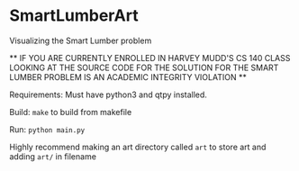 # SmartLumberArt

Visualizing the Smart Lumber problem

** IF YOU ARE CURRENTLY ENROLLED IN HARVEY MUDD'S CS 140 CLASS
 LOOKING AT THE SOURCE CODE FOR THE SOLUTION FOR THE SMART LUMBER
 PROBLEM IS AN ACADEMIC INTEGRITY VIOLATION
** 

Requirements: 
Must have python3 and qtpy installed. 

Build: `make` to build from makefile

Run:
`python main.py`

Highly recommend making an art directory called `art` to store art and adding `art/` in filename